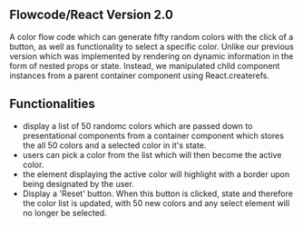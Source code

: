 ## Flowcode/React Version 2.0

A color flow code which can generate fifty random colors with the click of a button, as well as functionality to select a specific color. Unlike our previous version which was implemented by rendering on dynamic information in the form of nested props or state. Instead, we manipulated child component instances from a parent container component using React.createrefs.

## Functionalities

  - display a list of 50 randomc colors which are passed down to presentational components from a container component which stores the all 50 colors and a selected color in it's state.
  - users can pick a color from the list which will then become the active color.
  - the element displaying the active color will highlight with a border upon being designated by the user.
  - Display a 'Reset' button. When this button is clicked, state and therefore the color list is updated, with 50 new colors and any select element will no longer be selected.
  